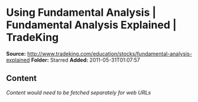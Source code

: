 # Using Fundamental Analysis | Fundamental Analysis Explained | TradeKing

**Source:** http://www.tradeking.com/education/stocks/fundamental-analysis-explained
**Folder:** Starred
**Added:** 2011-05-31T01:07:57




## Content
*Content would need to be fetched separately for web URLs*
